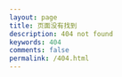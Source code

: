 ```yaml
---
layout: page
title: 页面没有找到
description: 404 not found
keywords: 404
comments: false
permalink: /404.html
---
```

<script type="text/javascript" src="http://www.qq.com/404/search_children.js" charset="utf-8"></script>
